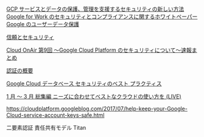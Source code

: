 

[GCP サービスとデータの保護、管理を支援するセキュリティの新しい方法](https://cloudplatform-jp.googleblog.com/2018/04/introducing-new-ways-to-protect-and-control-your-GCP-services-and-data.html)
[Google for Work のセキュリティとコンプライアンスに関するホワイトペーパー Google のユーザーデータ保護](https://lp.google-mkto.com/rs/248-TPC-286/images/Google_Security%20Compliance_Japanese_FINAL.pdf)

[信頼とセキュリティ](https://www.google.com/intl/ja/cloud/security/)

[Cloud OnAir 第9回 ～Google Cloud Platform のセキュリティについて～速報まとめ](https://www.apps-gcp.com/cloud-on-air-09/)

[認証の概要](https://cloud.google.com/docs/authentication/?hl=ja)

[Google Cloud データベース セキュリティのベスト プラクティス](https://cloudplatform-jp.googleblog.com/2018/06/best-practices-for-securing-your-Google-Cloud-databases.html)

[1 月 〜 3 月 総集編 ニーズに合わせてベストなクラウドの使い方を (LIVE)](https://cloudonair.withgoogle.com/events/cloud-onair-japan-q1-2018/watch?talk=tky_case_l&reg)

https://cloudplatform.googleblog.com/2017/07/help-keep-your-Google-Cloud-service-account-keys-safe.html

二要素認証
責任共有モデル
Titan
